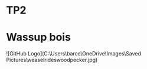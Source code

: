 # TP2
<html>
<head>
</head>
<body>
    <h1>Wassup bois</h1>
</body>
</html>


![GitHub Logo](C:\Users\barce\OneDrive\Images\Saved Pictures\weaselrideswoodpecker.jpg)

